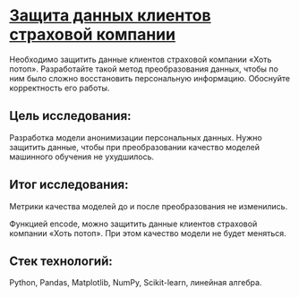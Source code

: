 # [Защита данных клиентов страховой компании](https://github.com/Egotoire/Portfolio/blob/main/07_personal_data_protection/07_personal_data_protection.ipynb)
Необходимо защитить данные клиентов страховой компании «Хоть потоп». Разработайте такой метод преобразования данных, чтобы по ним было сложно восстановить персональную информацию. Обоснуйте корректность его работы. 

## Цель исследования:
Разработка модели анонимизации персональных данных. Нужно защитить данные, чтобы при преобразовании качество моделей машинного обучения не ухудшилось.

## Итог исследования:
Метрики качества моделей до и после преобразования не изменились.

Функцией encode, можно защитить данные клиентов страховой компании «Хоть потоп». При этом качество модели не будет меняться.

## Стек технологий:
Python, Pandas, Matplotlib, NumPy, Scikit-learn, линейная алгебра.
